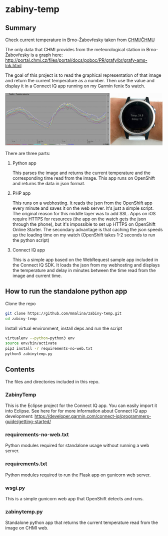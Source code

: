 # zabiny-temp

## Summary

Check current temperature in Brno-Žabovřesky taken from [CHMI/ČHMU](http://portal.chmi.cz)

The only data that CHMI provides from the meteorological station in Brno-Žabovřesky
is a graph here: http://portal.chmi.cz/files/portal/docs/poboc/PR/grafy/br/grafy-ams-lnk.html

The goal of this project is to read the graphical representation of that image
and return the current temperature as a number. Then use the value and display it
in a Connect IQ app running on my Garmin fenix 5s watch.

![Turn a chart into a number](show.png)

There are three parts:

1. Python app

   This parses the image and returns the current temperature and
   the corresponding time read from the image. This app runs on OpenShift and returns
   the data in json format.

1. PHP app

   This runs on a webhosting. It reads the json from the OpenShift app every minute
   and saves it on the web server. It's just a simple script. The original reason
   for this middle layer was to add SSL. Apps on iOS require HTTPS for resources
   (the app on the watch gets the json through the phone), but it's impossible
   to set up HTTPS on OpenShift Online Starter. The secondary advantage is that
   caching the json speeds up the loading time on my watch (OpenShift takes 1-2
   seconds to run the python script)

1. Connect IQ app

   This is a simple app based on the WebRequest sample app included
   in the Connect IQ SDK. It loads the json from my webhosting and displays
   the temperature and delay in minutes between the time read from the image and
   current time.

## How to run the standalone python app

Clone the repo
```bash
git clone https://github.com/mmalina/zabiny-temp.git
cd zabiny-temp
```

Install virtual environment, install deps and run the script
```bash
virtualenv --python=python3 env
source env/bin/activate
pip3 install -r requirements-no-web.txt
python3 zabinytemp.py
```

## Contents

The files and directories included in this repo.

### ZabinyTemp

This is the Eclipse project for the Connect IQ app. You can easily import it into
Eclipse. See here for for more information about Connect IQ app development:
https://developer.garmin.com/connect-iq/programmers-guide/getting-started/

### requirements-no-web.txt

Python modules required for standalone usage without running a web server.

### requirements.txt

Python modules required to run the Flask app on gunicorn web server.

### wsgi.py

This is a simple gunicorn web app that OpenShift detects and runs.

### zabinytemp.py

Standalone python app that returns the current temperature read from the image
on CHMI web.

